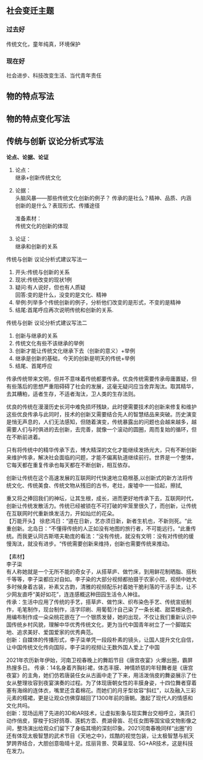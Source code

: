 ## 社会变迁主题
### 过去好
传统文化，童年纯真，环境保护
### 现在好
社会进步、科技改变生活、当代青年责任

## 物的特点写法

## 物的特点变化写法

## 传统与创新 议论分析式写法 
**论点、论据、论证**

1. 论点：  
   继承+创新传统文化

2. 论据：  
   头脑风暴——那些传统文化创新的例子？
   传承的是社么？精神、品质、内涵
   创新的是什么？表现形式、传播途径

   准备素材：  
   传统文化的创新的体现

3. 论证：  
   继承和创新的关系  
   


传统与创新 议论分析式建议写法一

1. 开头:传统与创新的关系
2. 现状:传统改变的现状1例
3. 疑问:有人说好，但也有人质疑  
    回答:变的是什么，没变的是文化、精神
4. 举例:列举多个传统创新的例子，分析他们改变的是形式，不变的是精神
5. 结尾:首尾呼应再次说明传统和创新的关系.

传统与创新 议论分析式建议写法二
1. 创新与继承的关系
2. 传统文化有些不该继承的举例
3. 创新才能让传统文化继承下去（创新的意义）+举例
4. 继承是创新的基础，今天的创新是明天的传统+举例
5. 结尾、首尾呼应

传承传统带来文明，但并不意味着传统都要传承。优良传统需要传承毋庸置疑，但有些落后的思想严重阻碍碍了社会的发展，这毫无疑问应当舍弃淘汰。取其精华，去其糟粕，适者生存，不适者淘汰，卫人类的生存法则。  

优良的传统在漫漫历史长河中难免损坏残缺，此时便需要技术的创新来修复和维护这些优良传承与此同时，技术的创新又需要结合先人的智慧结品来突破。历史演变是悄无声息的，人们无法感知，但随着演变，传统暴露出的问题也会越来越多，越需要人们与时俱进的去创新，去完善，就像一个滚动的圆圈，周而复始的循环，但在不断前进着。  

只有将传统中的精华传承下去，博大精深的文化才能继续发扬光大，只有不断创新来维护传承，解决社会面临的问题，才能不偏离轨道继续前行。世界是一个整体，它每天都在重复传承也每天都在不断创新，相互依存。

创新让传统在这个高速发展的互联网时代快速地立稳根基,以创新式的新方法将传统文化、传统美食、传统文物从残旧的古书，老灶，废墟中一一拾起，擦拭,  

重又将之捧回我们的神坛，让其生根，成长，进而更好地传承下去，互联网时代，创新让传统发散活力。传统已经被锁在不可打破的牢笼里很久了，而创新，让传统在互联网时代重新焕发活力，开如灿烂的花朵。  
【万能开头】
徐悲鸿日：“道在日新，艺亦须日新，新者生机也，不新则死。“此重创新。北岛日：“不懂得传统的人正如没有地图的旅行者，不可能远行。“此重传统。而我更认同古斯塔夫勒庞的看法：“没有传统，就没有文明：没有对传统的缓慢淘汰，就没有进步。“传统需要创新来维持，创新也需要传统来推动。

【素材】  
李子柒  
有人称她就是一个无所不能的奇女子，从搭草庐、做竹床，到用鲜花制晒脂、搭秋千等等，李子柒都应对自如。李子染的大部分视频都拍摄于农家小院，视频中她大多时候身着古装，补素又古韵，清雅的视频配乐衬着她干脆利落的干活手法，让不少网友直呼“美好如花”，连连感概这种田园生活令人神往。  
传承：生活中应用了传统的手艺，搭草庐、做竹床、织布染色手艺、传统宣纸制作，毛笔制作，现台制作，活字印刷、用葡萄汁自己染了一条长裙、甜菜根染色，用编布制作成一朵朵桃花嵌在了一个银质发替，她的出现，不仅让我们重新认识中国传统乡村风貌，理解中华优秀传统文化，更为当代中国青年树立了一个脚踏实地、追求美好、爱国爱家的优秀典范。  
创新：自媒体的传播形式，李子柒单凭一段段朴素的镜头，让国人提升文化自信，让中国传统文化传向国际，李子柒的视频让无数外国人爱上了中国

2021年农历新年伊始，河南卫视春晚上的舞蹈节目《唐宫夜宴》火爆出圈，霸屏热搜多日。
传承：14名身着齐胸衫裙，体态丰膜、神情娇慈的年轻舞者是《唐宫夜宴》的主角，她们仿若唐装任女从古画中走了下来，用活泼俏皮的舞姿展示了仕女从整理妆容到夜宴演奏的过程。为了体现唐朝女性的丰膜身姿，十四位舞者穿着塞有海绵的连体衣，嘴里还含着棉花。而她们的月牙型妆容“斜红”，以及融入三彩元素的糯裙，更是让观众仿佛穿越回了1300年前的唐朝。激起了现代人的情感和文化共吗。  
创新：现场运用了先进的3D和AR技术，让虚拟影象与现实舞台交相呼立，演员们动作俏皮，穿梭于妇好鸽尊、莲鹤方壶、费湖骨笛、花任女图等国宝级文物影像之间，整场演出给观众们留下了身临其境的深刻印象。2021河南春晚同样“出圈”的还有体现太极智慧的武术节目《天地之中》，炫酷的视觉包装，让太极智慧与航天梦跨界结合，大胆创意吸晴十足。炫丽背景、荧幕呈现、5G+AR技术，这是科技在发力。